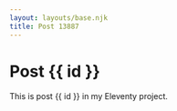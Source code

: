 ```yaml
---
layout: layouts/base.njk
title: Post 13887
---
```


# Post {{ id }}

This is post {{ id }} in my Eleventy project.
